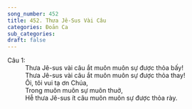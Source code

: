 ```yaml
---
song_number: 452
title: 452. Thưa Jê-Sus Vài Câu
categories: Đoản Ca
sub_categories: 
draft: false
---
```

<dl><dt>Câu 1:</dt><dd data-verse="{1}"> Thưa Jê-sus vài câu ắt muôn muôn sự được thỏa bấy! <br/>Thưa Jê-sus vài câu ắt muôn muôn sự được thỏa thay! <br/>Ôi, tôi vui tạ ơn Chúa, <br/>Trong muôn muôn sự muôn thuở, <br/>Hễ thưa Jê-sus ít câu muôn muôn sự được thỏa rày. </dd></dl>